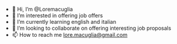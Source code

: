 - 👋 Hi, I’m @Loremacuglia
- 👀 I’m interested in offering job offers
- 🌱 I’m currently learning english and italian
- 💞️ I’m looking to collaborate on offering interesting job proposals
- 📫 How to reach me lore.macuglia@gmail.com

<!---
Loremacuglia/Loremacuglia is a ✨ special ✨ repository because its `README.md` (this file) appears on your GitHub profile.
You can click the Preview link to take a look at your changes.
--->
